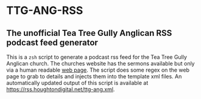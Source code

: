 TTG-ANG-RSS
===========
The unofficial Tea Tree Gully Anglican RSS podcast feed generator
-----------------------------------------------------------------

This is a `zsh` script to generate a podcast rss feed for the Tea Tree Gully Anglican church. The churches website has the sermons available but only via a human readable [web page](http://www.teatreegullyanglican.org.au/sermon-listing). The script does some regex on the web page to grab to details and injects them into the template xml files. An automatically updated output of this script is available at <https://rss.houghtondigital.net/ttg-ang.xml>.
